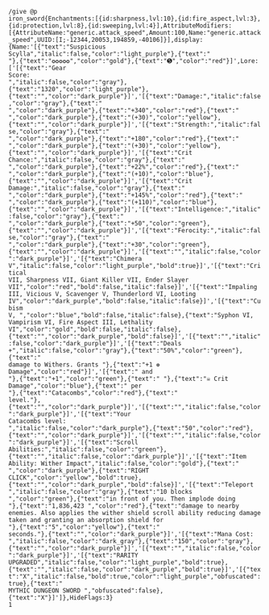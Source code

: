 <code>/give @p iron_sword{Enchantments:[{id:sharpness,lvl:10},{id:fire_aspect,lvl:3},{id:protection,lvl:8},{id:sweeping,lvl:4}],AttributeModifiers:[{AttributeName:"generic.attack_speed",Amount:100,Name:"generic.attack_speed",UUID:[I;-12344,20053,194859,-40106]}],display:{Name:'[{"text":"Suspicious Scylla","italic":false,"color":"light_purple"},{"text":" "},{"text":"✪✪✪✪✪","color":"gold"},{"text":"➎","color":"red"}]',Lore:['[{"text":"Gear Score: ","italic":false,"color":"gray"},{"text":"1320","color":"light_purple"},{"text":"","color":"dark_purple"}]','[{"text":"Damage:","italic":false,"color":"gray"},{"text":" ","color":"dark_purple"},{"text":"+340","color":"red"},{"text":" ","color":"dark_purple"},{"text":"(+30)","color":"yellow"},{"text":"","color":"dark_purple"}]','[{"text":"Strength:","italic":false,"color":"gray"},{"text":" ","color":"dark_purple"},{"text":"+180","color":"red"},{"text":" ","color":"dark_purple"},{"text":"(+30)","color":"yellow"},{"text":"","color":"dark_purple"}]','[{"text":"Crit Chance:","italic":false,"color":"gray"},{"text":" ","color":"dark_purple"},{"text":"+22%","color":"red"},{"text":" ","color":"dark_purple"},{"text":"(+10)","color":"blue"},{"text":"","color":"dark_purple"}]','[{"text":"Crit Damage:","italic":false,"color":"gray"},{"text":" ","color":"dark_purple"},{"text":"+145%","color":"red"},{"text":" ","color":"dark_purple"},{"text":"(+110)","color":"blue"},{"text":"","color":"dark_purple"}]','[{"text":"Intelligence:","italic":false,"color":"gray"},{"text":" ","color":"dark_purple"},{"text":"+50","color":"green"},{"text":"","color":"dark_purple"}]','[{"text":"Ferocity:","italic":false,"color":"gray"},{"text":" ","color":"dark_purple"},{"text":"+30","color":"green"},{"text":"","color":"dark_purple"}]','[{"text":"","italic":false,"color":"dark_purple"}]','[{"text":"Chimera V","italic":false,"color":"light_purple","bold":true}]','[{"text":"Critical VII, Sharpness VII, Giant Killer VII, Ender Slayer VII","color":"red","bold":false,"italic":false}]','[{"text":"Impaling III, Vicious V, Scavenger V, Thunderlord VI, Looting IV","color":"dark_purple","bold":false,"italic":false}]','[{"text":"Cubism V, ","color":"blue","bold":false,"italic":false},{"text":"Syphon VI, Vampirism VI, Fire Aspect III, Lethality VI","color":"gold","bold":false,"italic":false},{"text":"","color":"dark_purple","bold":false}]','[{"text":"","italic":false,"color":"dark_purple"}]','[{"text":"Deals +","italic":false,"color":"gray"},{"text":"50%","color":"green"},{"text":" damage to Withers. Grants "},{"text":"+1 ❁ Damage","color":"red"}]','[{"text":" and "},{"text":"+1","color":"green"},{"text":" "},{"text":"☠ Crit Damage","color":"blue"},{"text":" per "},{"text":"Catacombs","color":"red"},{"text":" level."},{"text":"","color":"dark_purple"}]','[{"text":"","italic":false,"color":"dark_purple"}]','[{"text":"Your Catacombs level: ","italic":false,"color":"dark_purple"},{"text":"50","color":"red"},{"text":"","color":"dark_purple"}]','[{"text":"","italic":false,"color":"dark_purple"}]','[{"text":"Scroll Abilities:","italic":false,"color":"green"},{"text":"","italic":false,"color":"dark_purple"}]','[{"text":"Item Ability: Wither Impact","italic":false,"color":"gold"},{"text":" ","color":"dark_purple"},{"text":"RIGHT CLICK","color":"yellow","bold":true},{"text":"","color":"dark_purple","bold":false}]','[{"text":"Teleport ","italic":false,"color":"gray"},{"text":"10 blocks ","color":"green"},{"text":"in front of you. Then implode doing "},{"text":"1,836,423 ","color":"red"},{"text":"damage to nearby enemies. Also applies the wither shield scroll ability reducing damage taken and granting an absorption shield for "},{"text":"5","color":"yellow"},{"text":" seconds."},{"text":"","color":"dark_purple"}]','[{"text":"Mana Cost: ","italic":false,"color":"dark_gray"},{"text":"150","color":"gray"},{"text":"","color":"dark_purple"}]','[{"text":"","italic":false,"color":"dark_purple"}]','[{"text":"RARITY UPGRADED","italic":false,"color":"light_purple","bold":true},{"text":"","italic":false,"color":"dark_purple","bold":true}]','[{"text":"X","italic":false,"bold":true,"color":"light_purple","obfuscated":true},{"text":" MYTHIC DUNGEON SWORD ","obfuscated":false},{"text":"X"}]']},HideFlags:3} 1</code>
